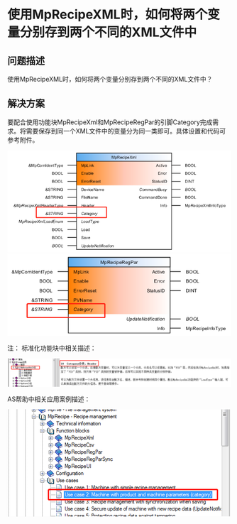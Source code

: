 # 使用MpRecipeXML时，如何将两个变量分别存到两个不同的XML文件中
## 问题描述
使用MpRecipeXML时，如何将两个变量分别存到两个不同的XML文件中？


## 解决方案
要配合使用功能块MpRecipeXml和MpRecipeRegPar的引脚Category完成需求。将需要保存到同一个XML文件中的变量分为同一类即可。具体设置和代码可参考附件。

![Img](./FILES/019使用MpRecipeXML时，如何将两个变量分别存到两个不同的XML文件中.md/img-20220620092807.png)
![Img](./FILES/019使用MpRecipeXML时，如何将两个变量分别存到两个不同的XML文件中.md/img-20220620092813.png)

注：
标准化功能块中相关描述：

![Img](./FILES/019使用MpRecipeXML时，如何将两个变量分别存到两个不同的XML文件中.md/img-20220620092834.png)

AS帮助中相关应用案例描述：

![Img](./FILES/019使用MpRecipeXML时，如何将两个变量分别存到两个不同的XML文件中.md/img-20220620092858.png)
